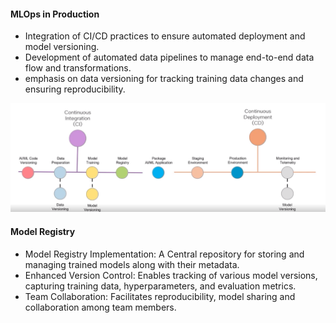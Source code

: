 #### MLOps in Production 

- Integration of CI/CD practices to ensure automated deployment and model versioning. 
- Development of automated data pipelines to manage end-to-end data flow and transformations. 
- emphasis on data versioning for tracking training data changes and ensuring reproducibility. 

![alt text](cicd-mlops.png)


#### Model Registry 

- Model Registry Implementation: A Central repository for storing and managing trained models along with their metadata. 
- Enhanced Version Control: Enables tracking of various model versions, capturing training data, hyperparameters, and evaluation metrics. 
- Team Collaboration: Facilitates reproducibility, model sharing and collaboration among team members. 